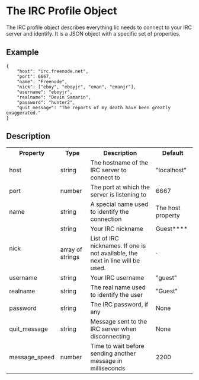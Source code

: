 The IRC Profile Object
======================

The IRC profile object describes everything lic needs to connect to your IRC server and identify. It is a JSON object with a specific set of properties.


Example
-------

    {
        "host": "irc.freenode.net",
        "port": 6667,
        "name": "Freenode",
        "nick": ["eboy", "eboyjr", "eman", "emanjr"],
        "username": "eboyjr",
        "realname": "Devin Samarin",
        "password": "hunter2",
        "quit_message": "The reports of my death have been greatly exaggerated."
    }


Description
-----------

<table>
  <tr>
    <th>Property</th>
    <th>Type</th>
    <th>Description</th>
    <th>Default</th>
  </tr>
  <tr>
    <td>host</td>
    <td>string</td>
    <td>The hostname of the IRC server to connect to</td>
    <td>"localhost"</td>
  </tr>
  <tr>
    <td>port</td>
    <td>number</td>
    <td>The port at which the server is listening to</td>
    <td>6667</td>
  </tr>
  <tr>
    <td>name</td>
    <td>string</td>
    <td>A special name used to identify the connection</td>
    <td>The host property</td>
  </tr>
  <tr>
    <td rowspan="2">nick</td>
    <td>string</td>
    <td>Your IRC nickname</td>
    <td>Guest****</td>
  </tr>
  <tr>
    <td>array of strings</td>
    <td>List of IRC nicknames. If one is not available, the next in line will be used.</td>
    <td>&middot;</td>
  </tr>
  <tr>
    <td>username</td>
    <td>string</td>
    <td>Your IRC username</td>
    <td>"guest"</td>
  </tr>
  <tr>
    <td>realname</td>
    <td>string</td>
    <td>The real name used to identify the user</td>
    <td>"Guest"</td>
  </tr>
  <tr>
    <td>password</td>
    <td>string</td>
    <td>The IRC password, if any</td>
    <td>None</td>
  </tr>
  <tr>
    <td>quit_message</td>
    <td>string</td>
    <td>Message sent to the IRC server when disconnecting</td>
    <td>None</td>
  </tr>
  <tr>
    <td>message_speed</td>
    <td>number</td>
    <td>Time to wait before sending another message in milliseconds</td>
    <td>2200</td>
  </tr>
</table>
